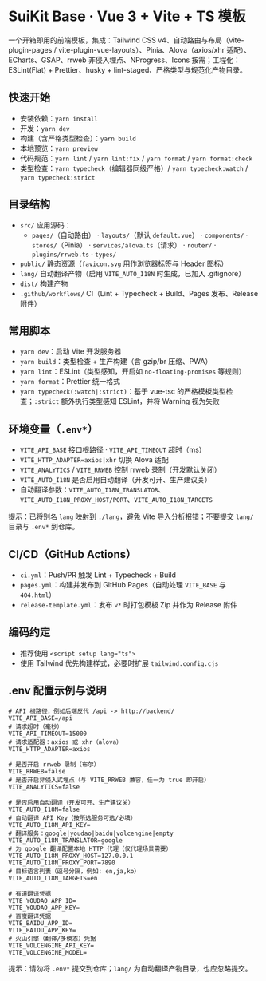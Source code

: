 # SuiKit Base · Vue 3 + Vite + TS 模板

一个开箱即用的前端模板，集成：Tailwind CSS v4、自动路由与布局（vite-plugin-pages / vite-plugin-vue-layouts）、Pinia、Alova（axios/xhr 适配）、ECharts、GSAP、rrweb 非侵入埋点、NProgress、Icons 按需；工程化：ESLint(Flat) + Prettier、husky + lint-staged、严格类型与规范化产物目录。

## 快速开始

- 安装依赖：`yarn install`
- 开发：`yarn dev`
- 构建（含严格类型检查）：`yarn build`
- 本地预览：`yarn preview`
- 代码规范：`yarn lint` / `yarn lint:fix` / `yarn format` / `yarn format:check`
- 类型检查：`yarn typecheck`（编辑器同级严格）/ `yarn typecheck:watch` / `yarn typecheck:strict`

## 目录结构

- `src/` 应用源码：
  - `pages/`（自动路由） · `layouts/`（默认 `default.vue`） · `components/` · `stores/`（Pinia） · `services/alova.ts`（请求） · `router/` · `plugins/rrweb.ts` · `types/`
- `public/` 静态资源（`favicon.svg` 用作浏览器标签与 Header 图标）
- `lang/` 自动翻译产物（启用 `VITE_AUTO_I18N` 时生成，已加入 .gitignore）
- `dist/` 构建产物
- `.github/workflows/` CI（Lint + Typecheck + Build、Pages 发布、Release 附件）

## 常用脚本

- `yarn dev`：启动 Vite 开发服务器
- `yarn build`：类型检查 + 生产构建（含 gzip/br 压缩、PWA）
- `yarn lint`：ESLint（类型感知，开启如 `no-floating-promises` 等规则）
- `yarn format`：Prettier 统一格式
- `yarn typecheck(:watch|:strict)`：基于 vue-tsc 的严格模板类型检查；`:strict` 额外执行类型感知 ESLint，并将 Warning 视为失败

## 环境变量（`.env*`）

- `VITE_API_BASE` 接口根路径 · `VITE_API_TIMEOUT` 超时（ms）
- `VITE_HTTP_ADAPTER=axios|xhr` 切换 Alova 适配
- `VITE_ANALYTICS` / `VITE_RRWEB` 控制 rrweb 录制（开发默认关闭）
- `VITE_AUTO_I18N` 是否启用自动翻译（开发可开、生产建议关）
- 自动翻译参数：`VITE_AUTO_I18N_TRANSLATOR`、`VITE_AUTO_I18N_PROXY_HOST/PORT`、`VITE_AUTO_I18N_TARGETS`

提示：已将别名 `lang` 映射到 `./lang`，避免 Vite 导入分析报错；不要提交 `lang/` 目录与 `.env*` 到仓库。

## CI/CD（GitHub Actions）

- `ci.yml`：Push/PR 触发 Lint + Typecheck + Build
- `pages.yml`：构建并发布到 GitHub Pages（自动处理 `VITE_BASE` 与 `404.html`）
- `release-template.yml`：发布 `v*` 时打包模板 Zip 并作为 Release 附件

## 编码约定

- 推荐使用 `<script setup lang="ts">`
- 使用 Tailwind 优先构建样式，必要时扩展 `tailwind.config.cjs`

## .env 配置示例与说明

```env
# API 根路径，例如后端反代 /api -> http://backend/
VITE_API_BASE=/api
# 请求超时（毫秒）
VITE_API_TIMEOUT=15000
# 请求适配器：axios 或 xhr（alova）
VITE_HTTP_ADAPTER=axios

# 是否开启 rrweb 录制（布尔）
VITE_RRWEB=false
# 是否开启非侵入式埋点（与 VITE_RRWEB 兼容，任一为 true 即开启）
VITE_ANALYTICS=false

# 是否启用自动翻译（开发可开、生产建议关）
VITE_AUTO_I18N=false
# 自动翻译 API Key（按所选服务可选/必填）
VITE_AUTO_I18N_API_KEY=
# 翻译服务：google|youdao|baidu|volcengine|empty
VITE_AUTO_I18N_TRANSLATOR=google
# 为 google 翻译配置本地 HTTP 代理（仅代理场景需要）
VITE_AUTO_I18N_PROXY_HOST=127.0.0.1
VITE_AUTO_I18N_PROXY_PORT=7890
# 目标语言列表（逗号分隔，例如: en,ja,ko）
VITE_AUTO_I18N_TARGETS=en

# 有道翻译凭据
VITE_YOUDAO_APP_ID=
VITE_YOUDAO_APP_KEY=
# 百度翻译凭据
VITE_BAIDU_APP_ID=
VITE_BAIDU_APP_KEY=
# 火山引擎（翻译/多模态）凭据
VITE_VOLCENGINE_API_KEY=
VITE_VOLCENGINE_MODEL=
```

提示：请勿将 `.env*` 提交到仓库；`lang/` 为自动翻译产物目录，也应忽略提交。
